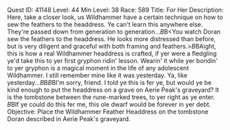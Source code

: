 Quest ID: 41148
Level: 44
Min Level: 38
Race: 589
Title: For Her
Description: Here, take a closer look, us Wildhammer have a certain technique on how to sew the feathers to the headdress. Ye can't learn this anywhere else. They're passed down from generation to generation...$B$B<You watch Doran sew the feathers to the headdress. He looks more distressed than before, but is very diligent and graceful with both framing and feathers.>$B$BAight, this is how a real Wildhammer headdress is crafted, if yer were a fledgling ye'd take this to yer first gryphon ridin' lesson. Wearin' it while yer bondin' to yer gryphon is a magical moment in the life of any adolescent Wildhammer. I still remember mine like it was yesterday. Ya, like yesterday...$B$B<Doran pauses for a moment and takes a deep breath.>$B$BI'm sorry, friend. I told ye this is fer ye, but would ye be kind enough to put the headdress on a grave on Aerie Peak's graveyard? It is the tombstone between the rune-marked trees, to yer right as ye enter. $B$BIf ye could do this fer me, this ole dwarf would be forever in yer debt.
Objective: Place the Wildhammer Feather Headdress on the tombstone Doran described in Aerie Peak's graveyard.
